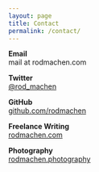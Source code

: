 ```yaml
---
layout: page
title: Contact
permalink: /contact/
---
```

<style>
	.post	p {
		text-align: center;
		font-size: 1.75em;
	}
</style>

**Email** <br>
mail at rodmachen.com

**Twitter** <br>
<a href="https://twitter.com/rod_machen" target="blank">@rod_machen</a>

**GitHub** <br>
<a href="https://github.com/rodmachen" target="blank">github.com/rodmachen</a>

**Freelance Writing** <br>
<a href="http://rodmachen.com" target="blank">rodmachen.com</a>

**Photography** <br>
<a href="http://rodmachen.photography" target="blank">rodmachen.photography</a>





